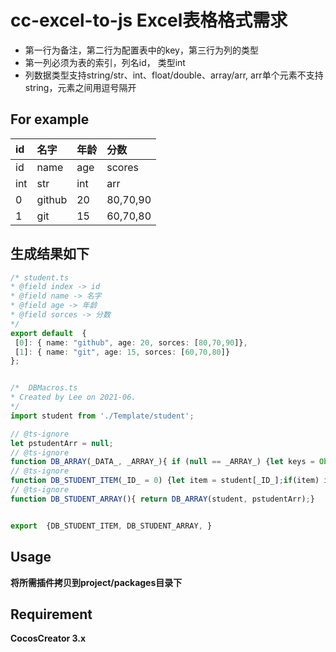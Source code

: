 # cc-excel-to-js Excel表格格式需求
* 第一行为备注，第二行为配置表中的key，第三行为列的类型
* 第一列必须为表的索引，列名id， 类型int
* 列数据类型支持string/str、int、float/double、array/arr, arr单个元素不支持string，元素之间用逗号隔开
## For example

id | 名字 | 年龄 | 分数
:-|:-|:-|:-|
id|name|age|scores
int|str|int|arr
0|github|20|80,70,90
1|git|15|60,70,80

## 生成结果如下

```ts
/* student.ts
* @field index -> id
* @field name -> 名字
* @field age -> 年龄
* @field sorces -> 分数
*/
export default  {
 [0]: { name: "github", age: 20, sorces: [80,70,90]},
 [1]: { name: "git", age: 15, sorces: [60,70,80]}
};


/*  DBMacros.ts
* Created by Lee on 2021-06.
*/
import student from './Template/student';

// @ts-ignore
let pstudentArr = null;
// @ts-ignore
function DB_ARRAY(_DATA_, _ARRAY_){ if (null == _ARRAY_) {let keys = Object.keys(_DATA_);_ARRAY_ = [];for(let k of keys) {let v = _DATA_[k];v.id = parseInt(k);_ARRAY_.push(v);}}return _ARRAY_;}
// @ts-ignore
function DB_STUDENT_ITEM(_ID_ = 0) {let item = student[_ID_];if(item) item.id = item.id || _ID_;return item;}
// @ts-ignore
function DB_STUDENT_ARRAY(){ return DB_ARRAY(student, pstudentArr);}


export  {DB_STUDENT_ITEM, DB_STUDENT_ARRAY, }

```

## Usage
  **将所需插件拷贝到project/packages目录下**

## Requirement
  **CocosCreator 3.x**